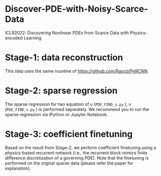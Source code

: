 # Discover-PDE-with-Noisy-Scarce-Data
ICLR2022: Discovering Nonlinear PDEs from Scarce Data with Physics-encoded Learning



# Stage-1: data reconstruction

This step uses the same rountine of https://github.com/Raocp/PeRCNN. 

# Stage-2: sparse regression

The sparse regression for two equation of u (`PDE_FIND_u.py` ), v (`PDE_FIND_v.py` ) is performed separately. We recommend you to run the sparse regression via IPython or Jupyter Notebook.

# Stage-3: coefficient finetuning

Based on the result from Stage-2, we perform coefficient finetuning using a physics-based recurrent network (i.e., the recurrent block mimics finite difference discretization of a governing PDE). Note that the finetuning is performed on the orginal sparse data (please refer the paper for explanation). 
